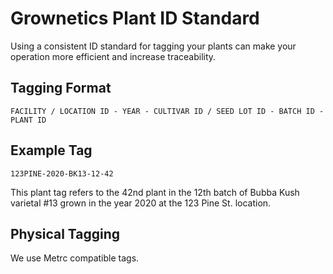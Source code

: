 # Grownetics Plant ID Standard

Using a consistent ID standard for tagging your plants can make your operation more efficient and increase traceability.

## Tagging Format

```
FACILITY / LOCATION ID - YEAR - CULTIVAR ID / SEED LOT ID - BATCH ID - PLANT ID
```

## Example Tag

```
123PINE-2020-BK13-12-42
```

This plant tag refers to the 42nd plant in the 12th batch of Bubba Kush varietal #13 grown in the year 2020 at the 123 Pine St. location.

## Physical Tagging

We use Metrc compatible tags.